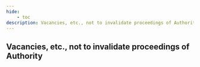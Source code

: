 ```yaml
---
hide:
    - toc
description: Vacancies, etc., not to invalidate proceedings of Authority
---
```


## Vacancies, etc., not to invalidate proceedings of Authority
